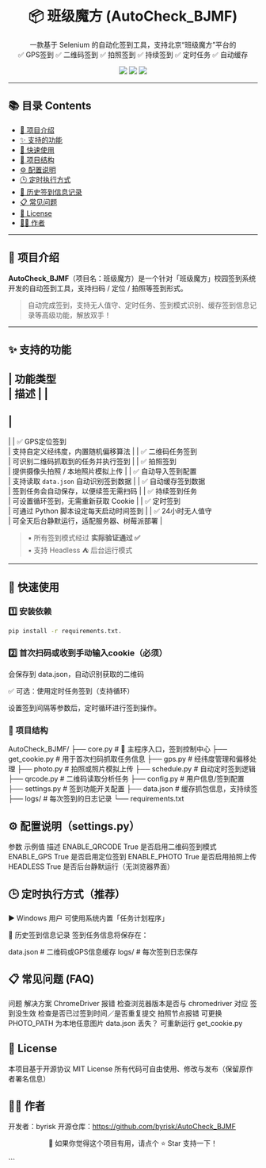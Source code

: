 <h1 align="center">📦 班级魔方 (AutoCheck_BJMF)</h1>

<p align="center">
    一款基于 Selenium 的自动化签到工具，支持北京“班级魔方”平台的 <br>
    ✅ GPS签到 ✅ 二维码签到 ✅ 拍照签到 ✅ 持续签到 ✅ 定时任务 ✅ 自动缓存
</p>

<p align="center">
  <img src="https://img.shields.io/badge/Python-3.8%2B-blue.svg">
  <img src="https://img.shields.io/badge/Status-Stable-brightgreen">
  <img src="https://img.shields.io/badge/License-MIT-lightgrey">
</p>

---

## 📚 目录 Contents

- [📌 项目介绍](#项目介绍)
- [✨ 支持的功能](#支持的功能)
- [🏁 快速使用](#快速使用)
- [🧩 项目结构](#项目结构)
- [⚙️ 配置说明](#配置说明)
- [🕒 定时执行方式](#定时执行方式)
- [📂 历史签到信息记录](#历史签到信息记录)
- [📋 常见问题](#常见问题)
- [📄 License](#license)
- [👨‍💻 作者](#作者)

---

## 📌 项目介绍

**AutoCheck_BJMF**（项目名：班级魔方）是一个针对「班级魔方」校园签到系统开发的自动签到工具，支持扫码 / 定位 / 拍照等签到形式。

> 自动完成签到，支持无人值守、定时任务、签到模式识别、缓存签到信息记录等高级功能，解放双手！

---

## ✨ 支持的功能

|
 功能类型     
|
 描述 
|
|
--------------
|
------
|
|
 ✅ GPS定位签到         
|
 支持自定义经纬度，内置随机偏移算法 
|
|
 ✅ 二维码任务签到      
|
 可识别二维码抓取到的任务并执行签到 
|
|
 ✅ 拍照签到            
|
 提供摄像头拍照 / 本地照片模拟上传 
|
|
 ✅ 自动导入签到配置    
|
 支持读取 
`data.json`
 自动识别签到数据 
|
|
 ✅ 自动缓存签到数据    
|
 签到任务会自动保存，以便续签无需扫码 
|
|
 ✅ 持续签到任务        
|
 可设置循环签到，无需重新获取 Cookie 
|
|
 ✅ 定时签到            
|
 可通过 Python 脚本设定每天启动时间签到 
|
|
 ✅ 24小时无人值守       
|
 可全天后台静默运行，适配服务器、树莓派部署 
|

> ▪ 所有签到模式经过 **实际验证通过 ✅**<br>
> ▪ 支持 Headless ⛺ 后台运行模式

---

## 🏁 快速使用

### 1️⃣ 安装依赖

```bash
pip install -r requirements.txt.
```

### 2️⃣ 首次扫码或收到手动输入cookie（必须）

会保存到 data.json，自动识别获取的二维码


✅ 可选：使用定时任务签到（支持循环）

设置签到间隔等参数后，定时循环进行签到操作。

### 🧩 项目结构
AutoCheck_BJMF/
├── core.py         # 🌟 主程序入口，签到控制中心
├── get_cookie.py   # 用于首次扫码抓取任务信息
├── gps.py          # 经纬度管理和偏移处理
├── photo.py        # 拍照或照片模拟上传
├── schedule.py     # 自动定时签到逻辑
├── qrcode.py       # 二维码读取分析任务
├── config.py       # 用户信息/签到配置
├── settings.py     # 签到功能开关配置
├── data.json       # 缓存抓包信息，支持续签
├── logs/           # 每次签到的日志记录
└── requirements.txt
## ⚙️ 配置说明（settings.py）
参数	示例值	描述
ENABLE_QRCODE	True	是否启用二维码签到模式
ENABLE_GPS	True	是否启用定位签到
ENABLE_PHOTO	True	是否启用拍照上传
HEADLESS	True	是否后台静默运行（无浏览器界面）

## 🕒 定时执行方式（推荐）
▶ Windows 用户
可使用系统内置「任务计划程序」


📂 历史签到信息记录
签到任务信息将保存在：

data.json   # 二维码或GPS信息缓存
logs/       # 每次签到日志保存

## 📋 常见问题 (FAQ)
问题	解决方案
ChromeDriver 报错	检查浏览器版本是否与 chromedriver 对应
签到没生效	检查是否已过签到时间／是否重复提交
拍照节点报错	可更换 PHOTO_PATH 为本地任意图片
data.json 丢失？	可重新运行 get_cookie.py
## 📄 License
本项目基于开源协议 MIT License
所有代码可自由使用、修改与发布（保留原作者署名信息）

## 👨‍💻 作者
开发者：byrisk
开源仓库：https://github.com/byrisk/AutoCheck_BJMF

<p align="center"> 📌 如果你觉得这个项目有用，请点个 ⭐ Star 支持一下！ </p> ```
